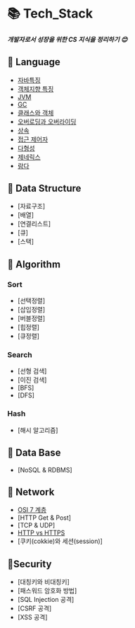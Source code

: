 # 📚 Tech_Stack

##### 개발자로서 성장을 위한 CS 지식을 정리하기 :blush:

## 📙 Language
* [자바특징](/JAVA/Java.md)
* [객체지향 특징](/JAVA/Oop.md)
* [JVM](/JAVA/Jvm.md)
* [GC](/JAVA/Garbage_Collection.md)
* [클래스와 객체](/JAVA/Class_Object.md)
* [오버로딩과 오버라이딩](/JAVA/Overloading.md)
* [상속](/JAVA/inheritance.md)
* [접근 제어자](/JAVA/modifier.md)
* [다형성](/JAVA/polymorphism.md)
* [제네릭스](/JAVA/Generics.md)
* [람다](/JAVA/Lambda.md)

## 📕 Data Structure
* [자료구조]
* [배열]
* [연결리스트]
* [큐]
* [스택]

## 📘 Algorithm

### Sort

* [선택정렬]
* [삽입정렬]
* [버블정렬]
* [힙정렬]
* [큐정렬]

### Search

* [선형 검색]
* [이진 검색]
* [BFS]
* [DFS]

### Hash

* [해시 알고리즘]

## 📔 Data Base

* [NoSQL & RDBMS]

## 📗 Network

* [OSI 7 계층](/Network/Osi7.md)
* [HTTP Get & Post]
* [TCP & UDP]
* [HTTP vs HTTPS](/Network/Http.md)
* [쿠키(cokkie)와 세션(session)]

## 📓Security

* [대칭키와 비대칭키]
* [패스워드 암호화 방법]
* [SQL Injection 공격]
* [CSRF 공격]
* [XSS 공격]